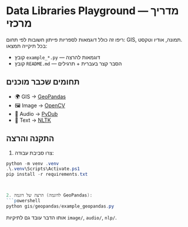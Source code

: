 # Data Libraries Playground — מדריך מרכזי

ריפו זה כולל דוגמאות לספריות פייתון חשובות לפי תחום: GIS, תמונה, אודיו וטקסט.  
בכל תיקייה תמצאו:
- קובץ `example_*.py` — דוגמאות להרצה
- קובץ `README.md` — הסבר קצר בעברית + תרגילים

## תחומים שכבר מוכנים
- 🌍 GIS → [GeoPandas](gis/geopandas/README.md)
- 🖼️ Image → [OpenCV](image/opencv/README.md)
- 🎵 Audio → [PyDub](audio/pydub/README.md)
- 📝 Text → [NLTK](nlp/nltk/README.md)

## התקנה והרצה
1. צרו סביבת עבודה:
```powershell
python -m venv .venv
.\.venv\Scripts\Activate.ps1
pip install -r requirements.txt



2. הרצה של דוגמה (לדוגמה GeoPandas):
```powershell
python gis/geopandas/example_geopandas.py
```

אותו הדבר עובד גם לתיקיות `image/`, `audio/`, `nlp/`.
